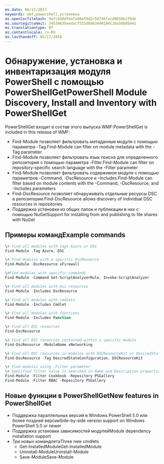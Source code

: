 ```yaml
---
ms.date: 06/12/2017
keywords: wmf,powershell,установка
ms.openlocfilehash: 9efc640dfda7e08e59d2c56746facd9658b1f9de
ms.sourcegitcommit: 54534635eedacf531d8d6344019dc16a50b8b441
ms.translationtype: HT
ms.contentlocale: ru-RU
ms.lasthandoff: 05/17/2018
---
```

# <a name="powershell-module-discovery-install-and-inventory-with-powershellget"></a><span data-ttu-id="4b816-102">Обнаружение, установка и инвентаризация модуля PowerShell с помощью PowerShellGet</span><span class="sxs-lookup"><span data-stu-id="4b816-102">PowerShell Module Discovery, Install and Inventory with PowerShellGet</span></span>

<span data-ttu-id="4b816-103">PowerShellGet входит в состав этого выпуска WMF:</span><span class="sxs-lookup"><span data-stu-id="4b816-103">PowerShellGet is included in this release of WMF:</span></span>
-   <span data-ttu-id="4b816-104">Find-Module позволяет фильтровать метаданные модуля с помощью параметра -Tag.</span><span class="sxs-lookup"><span data-stu-id="4b816-104">Find-Module can filter on module metadata with the -Tag parameter</span></span>
-   <span data-ttu-id="4b816-105">Find-Module позволяет фильтровать язык поиска для определенного репозитория с помощью параметра -Filter.</span><span class="sxs-lookup"><span data-stu-id="4b816-105">Find-Module can filter on repository-specific search language with the -Filter parameter</span></span>
-   <span data-ttu-id="4b816-106">Find-Module позволяет фильтровать содержимое модуля с помощью параметров -Command, -DscResource и -Includes.</span><span class="sxs-lookup"><span data-stu-id="4b816-106">Find-Module can filter based on module contents with the -Command, -DscResource, and -Includes parameters</span></span>
-   <span data-ttu-id="4b816-107">Find-DscResource позволяет обнаруживать отдельные ресурсы DSC в репозитории.</span><span class="sxs-lookup"><span data-stu-id="4b816-107">Find-DscResource allows discovery of individual DSC resources in repositories</span></span>
-   <span data-ttu-id="4b816-108">Поддержка установки из общих папок и публикации в них с помощью NuGet</span><span class="sxs-lookup"><span data-stu-id="4b816-108">Support for installing from and publishing to file shares with NuGet</span></span>

## <a name="example-commands"></a><span data-ttu-id="4b816-109">Примеры команд</span><span class="sxs-lookup"><span data-stu-id="4b816-109">Example commands</span></span>
```powershell
\# Find all modules with tags Azure or DSC
Find-Module -Tag Azure, DSC

\# Find modules with a specific DscResource
Find-Module -DscResource xFirewall

\#Find modules with specific commands
Find-Module -Command Get-ScriptAnalyzerRule, Invoke-ScriptAnalyzer

\# Find all modules with Dsc resources
Find-Module -Includes DscResource

\# Find all modules with cmdlets
Find-Module -Includes Cmdlet

\# Find all modules with functions
Find-Module -Includes Function

\# Find all DSC resources
Find-DscResource

\# Find all DSC resources contained within a specific module
Find-DscResource -ModuleName xNetworking

\# Find all DSC resources in modules with DSCResourceKit or DesiredStateConfiguration
Find-DscResource -Tag DesiredStateConfiguration, DSCResourceKit

\# Find modules using -Filter parameter
\# Specified filter value is searched in Name and Description properties
Find-Module -Filter Cookbook -Repository PSGallery
Find-Module -Filter RBAC -Repository PSGallery
```

## <a name="new-features-in-powershellget"></a><span data-ttu-id="4b816-110">Новые функции в PowerShellGet</span><span class="sxs-lookup"><span data-stu-id="4b816-110">New features in PowerShellGet</span></span>
-   <span data-ttu-id="4b816-111">Поддержка параллельных версий в Windows PowerShell 5.0 или более поздней версии</span><span class="sxs-lookup"><span data-stu-id="4b816-111">Side-by-side version support on Windows PowerShell 5.0 or newer</span></span>
-   <span data-ttu-id="4b816-112">Поддержка установки зависимостей модулей</span><span class="sxs-lookup"><span data-stu-id="4b816-112">Module dependency installation support</span></span>
-   <span data-ttu-id="4b816-113">Три новых командлета</span><span class="sxs-lookup"><span data-stu-id="4b816-113">Three new cmdlets</span></span>
    -   <span data-ttu-id="4b816-114">Get-InstalledModule</span><span class="sxs-lookup"><span data-stu-id="4b816-114">Get-InstalledModule</span></span>
    -   <span data-ttu-id="4b816-115">Uninstall-Module</span><span class="sxs-lookup"><span data-stu-id="4b816-115">Uninstall-Module</span></span>
    -   <span data-ttu-id="4b816-116">Save-Module</span><span class="sxs-lookup"><span data-stu-id="4b816-116">Save-Module</span></span>
